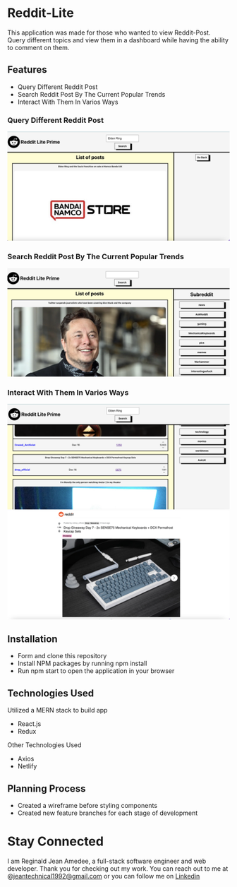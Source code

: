 # Reddit-Lite
This application was made for those who wanted to view Reddit-Post. Query different topics and view them in a dashboard while having the ability to comment on them.

## Features
* Query Different Reddit Post
* Search Reddit Post By The Current Popular Trends
* Interact With Them In Varios Ways

### Query Different Reddit Post
<img src="src/assets/pic2.png" max-width="100%">

### Search Reddit Post By The Current Popular Trends
<img src="src/assets/pic1.png" max-width="100%">

### Interact With Them In Varios Ways
<img src="src/assets/pic3.png" max-width="100%">
<img src="src/assets/pic4.png" max-width="100%">

## Installation
* Form and clone this repository
* Install NPM packages by running npm install
* Run npm start to open the application in your browser

## Technologies Used 

Utilized a MERN stack to build app
* React.js
* Redux

Other Technologies Used
* Axios
* Netlify

## Planning Process
* Created a wireframe before styling components
* Created new feature branches for each stage of development

# Stay Connected
I am Reginald Jean Amedee, a full-stack software engineer and web developer. Thank you for checking out my work. You can reach out to me at @jeantechnical1992@gmail.com or you can follow me on [Linkedin](https://www.linkedin.com/in/reginaldamedee/)
